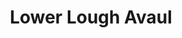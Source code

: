 ---
title: "Lower Lough Avaul"
address: "South Western Regional Fisheries Board, Sunnyside House, Macroom, Co. Cork"
tel: "+353 (0)26 41 222"
county: "Cork"
category: "Angling"
type: "Content"
lat: "51.7467041015625"
lng: "-9.5498628616333"
---